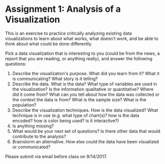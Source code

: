 # Assignment 1: Analysis of a Visualization

This is an exercise to practice critically analyzing existing data visualizations to learn about what works, what doesn't work, and be able to think about what could be done differently. 

Pick a data visualization that is interesting to you (could be from the news, a report that you are reading, or anything really), and answer the following questions:

1) Describe the visualization's purpose. What did you learn from it? What it is communicating? What story is it telling?
2) Describe the data. What is the data? What type of variables are used in the visualization? Is the information qualitative or quantitative? Where did it come from? What can you tell about how the data was collected or the context the data is from? What is the sample size? What is the population?
3) Describe the visualization techniques. How is the data visualized? What technique is in use (e.g. what type of chart(s)? how is the data encoded? how is color being used? is it interactive?)
4) Is anything missing? 
5) What would be your next set of questions? Is there other data that would contribute to the analysis?
6) Brainstorm an alternative. How else could the data have been visualized or communicated?

Please submit via email before class on 9/14/2017.

